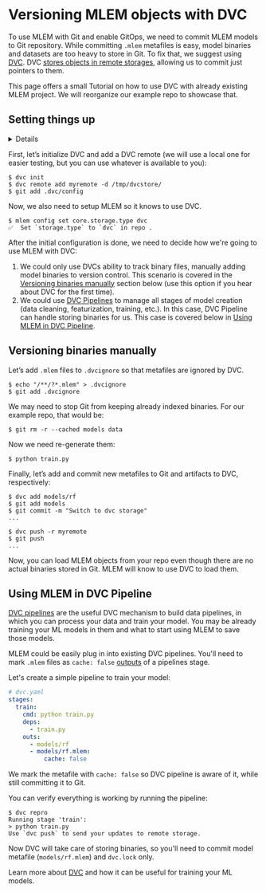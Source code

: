 # Versioning MLEM objects with DVC

To use MLEM with Git and enable GitOps, we need to commit MLEM models to Git
repository. While committing `.mlem` metafiles is easy, model binaries and
datasets are too heavy to store in Git. To fix that, we suggest using
[DVC](https://dvc.org). DVC
[stores objects in remote storages](https://dvc.org/doc/start/data-management/data-versioning),
allowing us to commit just pointers to them.

This page offers a small Tutorial on how to use DVC with already existing MLEM
project. We will reorganize our example repo to showcase that.

## Setting things up

<details>

### ⚙️ Expand for setup instructions

If you want to follow along with this tutorial, you can use our
[example repo](https://github.com/iterative/example-mlem-get-started).

```shell
$ git clone https://github.com/iterative/example-mlem-get-started
$ cd example-mlem-get-started
```

Next let's create a Python virtual environment to cleanly install all the
requirements with `pip` (including DVC and MLEM).

```shell
$ python3 -m venv .venv
$ source .venv/bin/activate
$ pip install -r requirements.txt
```

</details>

First, let’s initialize DVC and add a DVC remote (we will use a local one for
easier testing, but you can use whatever is available to you):

```cli
$ dvc init
$ dvc remote add myremote -d /tmp/dvcstore/
$ git add .dvc/config
```

Now, we also need to setup MLEM so it knows to use DVC.

```cli
$ mlem config set core.storage.type dvc
✅  Set `storage.type` to `dvc` in repo .
```

After the initial configuration is done, we need to decide how we're going to
use MLEM with DVC:

1. We could only use DVCs ability to track binary files, manually adding model
   binaries to version control. This scenario is covered in the
   [Versioning binaries manually](#versioning-binaries-manually) section below
   (use this option if you hear about DVC for the first time).
2. We could use
   [DVC Pipelines](https://dvc.org/doc/start/data-management/data-pipelines) to
   manage all stages of model creation (data cleaning, featurization, training,
   etc.). In this case, DVC Pipeline can handle storing binaries for us. This
   case is covered below in
   [Using MLEM in DVC Pipeline](#using-mlem-in-dvc-pipeline).

## Versioning binaries manually

Let’s add `.mlem` files to `.dvcignore` so that metafiles are ignored by DVC.

```cli
$ echo "/**/?*.mlem" > .dvcignore
$ git add .dvcignore
```

We may need to stop Git from keeping already indexed binaries. For our example
repo, that would be:

```cli
$ git rm -r --cached models data
```

Now we need re-generate them:

```cli
$ python train.py
```

Finally, let’s add and commit new metafiles to Git and artifacts to DVC,
respectively:

```cli
$ dvc add models/rf
$ git add models
$ git commit -m "Switch to dvc storage"
...

$ dvc push -r myremote
$ git push
...
```

Now, you can load MLEM objects from your repo even though there are no actual
binaries stored in Git. MLEM will know to use DVC to load them.

## Using MLEM in DVC Pipeline

[DVC pipelines](https://dvc.org/doc/start/data-management/pipelines) are the
useful DVC mechanism to build data pipelines, in which you can process your data
and train your model. You may be already training your ML models in them and
what to start using MLEM to save those models.

MLEM could be easily plug in into existing DVC pipelines. You'll need to mark
`.mlem` files as `cache: false`
[outputs](https://dvc.org/doc/user-guide/project-structure/pipelines-files#output-subfields)
of a pipelines stage.

Let's create a simple pipeline to train your model:

```yaml
# dvc.yaml
stages:
  train:
    cmd: python train.py
    deps:
      - train.py
    outs:
      - models/rf
      - models/rf.mlem:
          cache: false
```

We mark the metafile with `cache: false` so DVC pipeline is aware of it, while
still committing it to Git.

You can verify everything is working by running the pipeline:

```dvc
$ dvc repro
Running stage 'train':
> python train.py
Use `dvc push` to send your updates to remote storage.
```

Now DVC will take care of storing binaries, so you'll need to commit model
metafile (`models/rf.mlem`) and `dvc.lock` only.

Learn more about [DVC](https://dvc.org/doc) and how it can be useful for
training your ML models.
